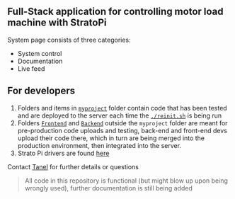 ## Full-Stack application for controlling motor load machine with StratoPi
System page consists of three categories:
- System control
- Documentation
- Live feed

## For developers
1. Folders and items in [`myproject`](/myproject/) folder contain code that has been tested and are deployed to the server each time the [`./reinit.sh`](/myproject/reinit.sh) is being run  
2. Folders [`Frontend`](Frontend/) and [`Backend`](Backend/) outside the `myproject` folder are meant for pre-production code uploads and testing, back-end and front-end devs upload their code there, which in turn are being merged into the production environment, then integrated into the server.  
3. Strato Pi drivers are found [here](https://github.com/sfera-labs?q=strato-pi&type=all&language=&sort=)  

Contact [Tanel](https://github.com/The-Magicians-Code) for further details or questions  
> All code in this repository is functional (but might blow up upon being wrongly used), further documentation is still being added
